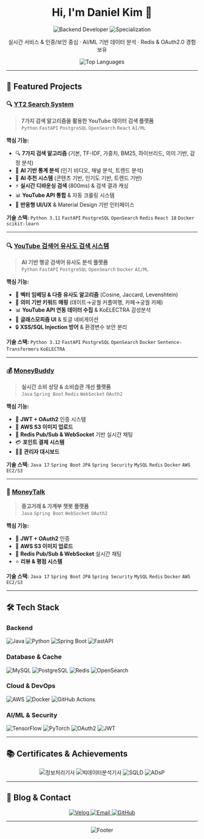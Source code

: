 <h1 align="center">Hi, I'm Daniel Kim 👋</h1>
<p align="center">
  <img src="https://img.shields.io/badge/Backend%20Developer-Java%20%7C%20Python-blue?style=for-the-badge&logo=java&logoColor=white" alt="Backend Developer">
  <img src="https://img.shields.io/badge/Specialization-Real--time%20Services%20%7C%20AI%20%7C%20Data%20Analysis-green?style=for-the-badge" alt="Specialization">
</p>

<p align="center">
  실시간 서비스 & 인증/보안 중심 · AI/ML 기반 데이터 분석 · Redis & OAuth2.0 경험 보유
</p>

<div align="center">
  <img src="https://github-readme-stats.vercel.app/api/top-langs/?username=DoHyunDaniel&layout=compact&theme=tokyonight&hide_border=true" alt="Top Languages">
</div>

---

## 💼 Featured Projects

### 🔍 [YT2 Search System](https://github.com/DoHyunDaniel/yt2_search_project)
> **7가지 검색 알고리즘을 활용한 YouTube 데이터 검색 플랫폼**  
> `Python` `FastAPI` `PostgreSQL` `OpenSearch` `React` `AI/ML`

**핵심 기능:**
- 🔍 **7가지 검색 알고리즘** (기본, TF-IDF, 가중치, BM25, 하이브리드, 의미 기반, 감정 분석)
- 🤖 **AI 기반 통계 분석** (인기 비디오, 채널 분석, 트렌드 분석)
- 🎯 **AI 추천 시스템** (콘텐츠 기반, 인기도 기반, 트렌드 기반)
- ⚡ **실시간 디바운싱 검색** (800ms) & 검색 결과 캐싱
- 📊 **YouTube API 통합** & 자동 크롤링 시스템
- 🎨 **반응형 UI/UX** & Material Design 기반 인터페이스

**기술 스택:** `Python 3.11` `FastAPI` `PostgreSQL` `OpenSearch` `Redis` `React 18` `Docker` `scikit-learn`

---

### 🔍 [YouTube 검색어 유사도 검색 시스템](https://github.com/DoHyunDaniel/yt_search_project)
> **AI 기반 행궁 검색어 유사도 분석 플랫폼**  
> `Python` `FastAPI` `PostgreSQL` `OpenSearch` `Docker` `AI/ML`

**핵심 기능:**
- 🧠 **벡터 임베딩 & 다중 유사도 알고리즘** (Cosine, Jaccard, Levenshtein)
- 🎯 **의미 기반 키워드 매핑** (데이트→궁궐 커플여행, 카페→궁궐 카페)
- 📊 **YouTube API 연동 데이터 수집** & KoELECTRA 감성분석
- 🎨 **글래스모피즘 UI** & 토글 네비게이션
- 🔒 **XSS/SQL Injection 방어** & 환경변수 보안 분리

**기술 스택:** `Python 3.12` `FastAPI` `PostgreSQL` `OpenSearch` `Docker` `Sentence-Transformers` `KoELECTRA`

---

### 💰 [MoneyBuddy](https://github.com/MoneyBuddyTeam/BE)
> **실시간 소비 상당 & 소비습관 개선 플랫폼**  
> `Java` `Spring Boot` `Redis` `WebSocket` `OAuth2`

**핵심 기능:**
- 🔐 **JWT + OAuth2** 인증 시스템
- 📸 **AWS S3 이미지 업로드**
- 💬 **Redis Pub/Sub & WebSocket** 기반 실시간 채팅
- 💳 **포인트 결제 시스템**
- 👨‍💼 **관리자 대시보드**

**기술 스택:** `Java 17` `Spring Boot` `JPA` `Spring Security` `MySQL` `Redis` `Docker` `AWS EC2/S3`

---

### 💬 [MoneyTalk](https://github.com/DoHyunDaniel/moneytalk)
> **중고거래 & 가계부 챗봇 플랫폼**  
> `Java` `Spring Boot` `WebSocket` `OAuth2`

**핵심 기능:**
- 🔐 **JWT + OAuth2** 인증
- 📸 **AWS S3 이미지 업로드**
- 💬 **Redis Pub/Sub & WebSocket** 실시간 채팅
- ⭐ **리뷰 & 평점 시스템**

**기술 스택:** `Java 17` `Spring Boot` `JPA` `Spring Security` `MySQL` `Redis` `Docker` `AWS EC2/S3`

---

## 🛠 Tech Stack

### Backend
![Java](https://img.shields.io/badge/Java-17-orange?style=flat-square&logo=openjdk&logoColor=white)
![Python](https://img.shields.io/badge/Python-3.12-blue?style=flat-square&logo=python&logoColor=white)
![Spring Boot](https://img.shields.io/badge/Spring%20Boot-3.x-green?style=flat-square&logo=spring&logoColor=white)
![FastAPI](https://img.shields.io/badge/FastAPI-0.104+-green?style=flat-square&logo=fastapi&logoColor=white)

### Database & Cache
![MySQL](https://img.shields.io/badge/MySQL-8.0-blue?style=flat-square&logo=mysql&logoColor=white)
![PostgreSQL](https://img.shields.io/badge/PostgreSQL-15-blue?style=flat-square&logo=postgresql&logoColor=white)
![Redis](https://img.shields.io/badge/Redis-7.x-red?style=flat-square&logo=redis&logoColor=white)
![OpenSearch](https://img.shields.io/badge/OpenSearch-2.x-orange?style=flat-square&logo=opensearch&logoColor=white)

### Cloud & DevOps
![AWS](https://img.shields.io/badge/AWS-EC2%20%7C%20S3-orange?style=flat-square&logo=amazon-aws&logoColor=white)
![Docker](https://img.shields.io/badge/Docker-24.x-blue?style=flat-square&logo=docker&logoColor=white)
![GitHub Actions](https://img.shields.io/badge/GitHub%20Actions-CI/CD-blue?style=flat-square&logo=github-actions&logoColor=white)

### AI/ML & Security
![TensorFlow](https://img.shields.io/badge/TensorFlow-2.x-orange?style=flat-square&logo=tensorflow&logoColor=white)
![PyTorch](https://img.shields.io/badge/PyTorch-2.x-red?style=flat-square&logo=pytorch&logoColor=white)
![OAuth2](https://img.shields.io/badge/OAuth2-JWT-green?style=flat-square&logo=oauth&logoColor=white)
![JWT](https://img.shields.io/badge/JWT-Authorization-purple?style=flat-square&logo=json-web-tokens&logoColor=white)

---

## 📚 Certificates & Achievements

<div align="center">
  <img src="https://img.shields.io/badge/정보처리기사-Engineer%20Information%20Processing-blue?style=for-the-badge" alt="정보처리기사">
  <img src="https://img.shields.io/badge/빅데이터분석기사-Big%20Data%20Analysis-green?style=for-the-badge" alt="빅데이터분석기사">
  <img src="https://img.shields.io/badge/SQLD-SQL%20Developer-orange?style=for-the-badge" alt="SQLD">
  <img src="https://img.shields.io/badge/ADsP-Data%20Analysis%20Professional-purple?style=for-the-badge" alt="ADsP">
</div>

---

## 📝 Blog & Contact

<div align="center">
  <a href="https://velog.io/@kdhdaniel0506">
    <img src="https://img.shields.io/badge/Velog-20C997?style=for-the-badge&logo=velog&logoColor=white" alt="Velog">
  </a>
  <a href="mailto:kdhdaniel0506@gmail.com">
    <img src="https://img.shields.io/badge/Email-D14836?style=for-the-badge&logo=gmail&logoColor=white" alt="Email">
  </a>
  <a href="https://github.com/DoHyunDaniel">
    <img src="https://img.shields.io/badge/GitHub-181717?style=for-the-badge&logo=github&logoColor=white" alt="GitHub">
  </a>
</div>

---

<div align="center">
  <img src="https://capsule-render.vercel.app/api?type=waving&color=gradient&height=100&section=footer" alt="Footer">
</div>

